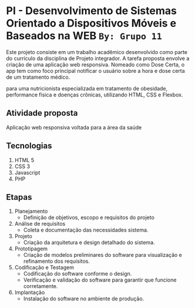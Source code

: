 # PI - Desenvolvimento de Sistemas Orientado a Dispositivos Móveis e Baseados na WEB `By: Grupo 11`
Este projeto consiste em um trabalho acadêmico desenvolvido como parte do currículo da disciplina de Projeto integrador. A tarefa proposta envolve a criação de uma aplicação web responsiva. 
Nomeado como Dose Certa, o app tem como foco principal notificar o usuário sobre a hora e dose certa de um tratamento médico.

para uma nutricionista especializada em tratamento de obesidade, performance física e doenças crônicas, utilizando HTML, CSS e Flexbox.



## Atividade proposta
Aplicação web responsiva voltada para a área da saúde

## Tecnologias
1. HTML 5
2. CSS 3
3. Javascript
4. PHP

## Etapas
1. Planejamento
    - Definição de objetivos, escopo e requisitos do projeto
2. Análise de requisitos
    - Coleta e documentação das necessidades sistema.
3. Projeto
    - Criação da arquitetura e design detalhado do sistema.
4. Prototipagem
    - Criação de modelos preliminares do software para visualização e refinamento dos requisitos.
5. Codificação e Testagem
    - Codificação do software conforme o design.
    - Verificação e validação do software para garantir que funcione corretamente.
6. Implantação
    - Instalação do software no ambiente de produção.



